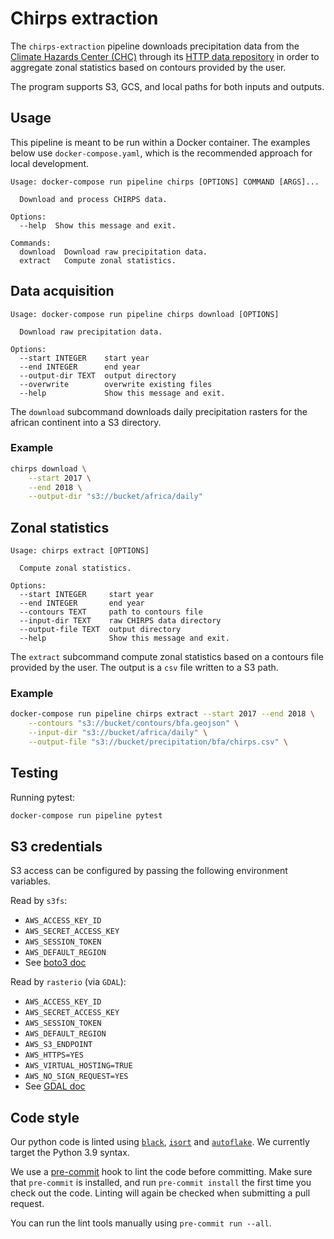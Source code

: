 # Chirps extraction

The `chirps-extraction` pipeline downloads precipitation data from the [Climate Hazards Center (CHC)](https://www.chc.ucsb.edu/) through its [HTTP data repository](https://data.chc.ucsb.edu/products/CHIRPS-2.0/africa_daily/tifs/p05/) in order to aggregate zonal statistics based on contours provided by the user.

The program supports S3, GCS, and local paths for both inputs and outputs.

## Usage

This pipeline is meant to be run within a Docker container. The examples below use `docker-compose.yaml`, which is the 
recommended approach for local development.

```
Usage: docker-compose run pipeline chirps [OPTIONS] COMMAND [ARGS]...

  Download and process CHIRPS data.

Options:
  --help  Show this message and exit.

Commands:
  download  Download raw precipitation data.
  extract   Compute zonal statistics.
```


## Data acquisition

```
Usage: docker-compose run pipeline chirps download [OPTIONS]

  Download raw precipitation data.

Options:
  --start INTEGER    start year
  --end INTEGER      end year
  --output-dir TEXT  output directory
  --overwrite        overwrite existing files
  --help             Show this message and exit.
```

The `download` subcommand downloads daily precipitation rasters for the african continent into a S3 directory.

### Example

``` sh
chirps download \
    --start 2017 \
    --end 2018 \
    --output-dir "s3://bucket/africa/daily"
```

## Zonal statistics

```
Usage: chirps extract [OPTIONS]

  Compute zonal statistics.

Options:
  --start INTEGER     start year
  --end INTEGER       end year
  --contours TEXT     path to contours file
  --input-dir TEXT    raw CHIRPS data directory
  --output-file TEXT  output directory
  --help              Show this message and exit.
```

The `extract` subcommand compute zonal statistics based on a contours file provided by the user. The output is a `csv` file written to a S3 path.

### Example

``` sh
docker-compose run pipeline chirps extract --start 2017 --end 2018 \
    --contours "s3://bucket/contours/bfa.geojson" \
    --input-dir "s3://bucket/africa/daily" \
    --output-file "s3://bucket/precipitation/bfa/chirps.csv" \
```

## Testing

Running pytest:

``` sh
docker-compose run pipeline pytest
```

## S3 credentials

S3 access can be configured by passing the following environment variables.

Read by `s3fs`:

* `AWS_ACCESS_KEY_ID`
* `AWS_SECRET_ACCESS_KEY`
* `AWS_SESSION_TOKEN`
* `AWS_DEFAULT_REGION`
* See [boto3 doc](https://boto3.amazonaws.com/v1/documentation/api/latest/guide/configuration.html#using-environment-variables)

Read by `rasterio` (via `GDAL`):

* `AWS_ACCESS_KEY_ID`
* `AWS_SECRET_ACCESS_KEY`
* `AWS_SESSION_TOKEN`
* `AWS_DEFAULT_REGION`
* `AWS_S3_ENDPOINT`
* `AWS_HTTPS=YES`
* `AWS_VIRTUAL_HOSTING=TRUE`
* `AWS_NO_SIGN_REQUEST=YES`
* See [GDAL doc](https://gdal.org/user/virtual_file_systems.html#vsis3-aws-s3-files)

## Code style

Our python code is linted using [`black`](https://github.com/psf/black), [`isort`](https://github.com/PyCQA/isort) 
and [`autoflake`](https://github.com/myint/autoflake). We currently target the Python 3.9 syntax.

We use a [pre-commit](https://pre-commit.com/) hook to lint the code before committing. Make sure that `pre-commit` is
installed, and run `pre-commit install` the first time you check out the code. Linting will again be checked
when submitting a pull request.

You can run the lint tools manually using `pre-commit run --all`.